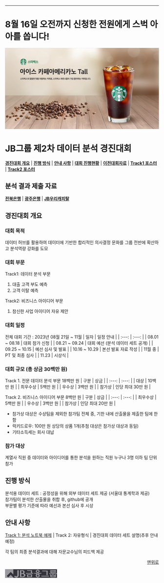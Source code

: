 ---
# 8월 16일 오전까지 신청한 전원에게 스벅 아아를 쏩니다!

![대회이벤트](/images/coffee.jpg)
# JB그룹 제2차 데이터 분석 경진대회

[**경진대회 개요**](#경진대회-개요)
| [**진행 방식**](#진행-방식)
| [**안내 사항**](#안내-사항)
| [**대회 진행현황**](2nd_competition.md)
| [**이전대회자료**](/etc/)
| [**Track1 포스터**](/images/2023/track1.md)
| [**Track2 포스터**](/images/2023/track2.md)

## 분석 결과 제출 자료
[**전북은행**](jbbk/)
| [**광주은행**](kjbk/)
| [**JB우리캐피탈**](jbwc/)

## 경진대회 개요

### 대회 목적
데이터 허브를 활용하여 데이터에 기반한 합리적인 의사결정 문화를 그룹 전반에 확산하고 분석역량 강화를 도모

### 대회 부문
Track1: 데이터 분석 부문
1. 대출 고객 부도 예측
2. 고객 이탈 예측

Track2: 비즈니스 아이디어 부문
1. 참신한 사업 아이디어 자유 제안

### 대회 일정
전체 대회 기간 : 2023년 08월 21일 ~ 11월
| 일자  | 일정 안내 |
| :---: | :---: |
| 08.01 ~ 08.18 | 대회 참가 신청 |
| 08.21 ~ 09.24 | 대회 예선 (분석 데이터 세트 공개) |
| 09.25 ~ 10.15 | 예선 심사 및 발표 |
| 10.16 ~ 10.29 | 본선 발표 자료 작성 |
| 11월 중 | PT 및 최종 심사 |
| 11.23 | 시상식 |

### 대회 규모 (총 상금 30백만 원)
Track 1. 전문 데이터 분석 부문 18백만 원
| 구분  | 상금 |
| :---: | :---: |
| 대상 | 10백만 원 |
| 최우수상 | 5백만 원 |
| 우수상 | 3백만 원 |
| 참가상 | 인당 최대 30만 원 |

Track 2. 비즈니스 아이디어 부문 8백만 원
| 구분  | 상금 |
| :---: | :---: |
| 최우수상 | 5백만 원 |
| 우수상 | 3백만 원 |
| 참가상 | 인당 최대 20만 원 |
* 참가상 대상은 수상팀을 제외한 참가팀 전체 중, 기한 내에 산출물을 제출한 팀에 한함
* 럭키드로우: 100만 원 상당의 상품 1개(추첨 대상은 참가상 대상과 동일)
* 기타소득세는 회사 대납

### 참가 대상
계열사 직원 중 데이터와 아이디어를 통한 분석을 원하는 직원 누구나
3명 이하 팀 단위 참가

## 진행 방식
분석용 데이터 세트 : 공정성을 위해 외부 데이터 세트 제공 (서울대 통계학과 제공)<br>
참가팀이 분석한 산출물을 취합 후, github에 공개<br>
부문별 평가 기준에 따라 예선과 본선 심사 후 시상

## 안내 사항
[Track 1: 분석 노트북 예제](https://nbviewer.org/github/rhiever/Data-Analysis-and-Machine-Learning-Projects/blob/master/example-data-science-notebook/Example%20Machine%20Learning%20Notebook.ipynb)
| Track 2: 자유형식
| 경진대회 데이터 세트 설명(추후 안내 예정)

각 팀의 최종 분석결과에 대해 자문교수님의 피드백 제공

<p align="right">
<a href="#jb그룹-제2차-데이터-분석-경진대회">맨위로</a>
</p>

![Logo](/images/f_logo_m.jpg)

